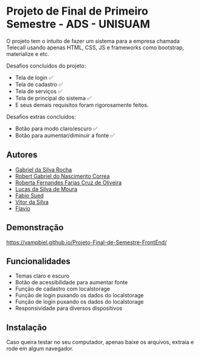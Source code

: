 
# Projeto de Final de Primeiro Semestre - ADS - UNISUAM

O projeto tem o intuito de fazer um sistema para a empresa chamada Telecall usando apenas HTML, CSS, JS e frameworks como bootstrap, materialize e etc.


Desafios concluídos do projeto: 
- Tela de login ✅
- Tela de cadastro ✅
- Tela de serviços ✅
- Tela de principal do sistema ✅
- E seus demais requisitos foram rigorosamente feitos.

Desafios extras concluídos:
- Botão para modo claro/escuro ✅ 
- Botão para aumentar/diminuir a fonte ✅
## Autores

- [Gabriel da Silva Rocha](https://github.com/vampbiel)
- [Robert Gabriel do Nascimento Correa](https://github.com/Robert19014)
- [Roberta Fernandes Farias Cruz de Oliveira](https://github.com/Kyujus)
- [Lucas da Silva de Moura](https://github.com/devlucasmoura)
- [Fabio Sued](https://github.com/FabioSued)
- [Vitor da Silva](https://github.com/Vitonhu)
- [Flavio]()

## Demonstração

https://vampbiel.github.io/Projeto-Final-de-Semestre-FrontEnd/


## Funcionalidades

- Temas claro e escuro
- Botão de acessibilidade para aumentar fonte
- Função de cadastro com localstorage
- Função de login puxando os dados do localstorage
- Função de login puxando os dados do localstorage
- Responsividade para diversos dispositivos

## Instalação

Caso queira testar no seu computador, apenas baixe os arquivos, extraia e rode em algum navegador.
    
